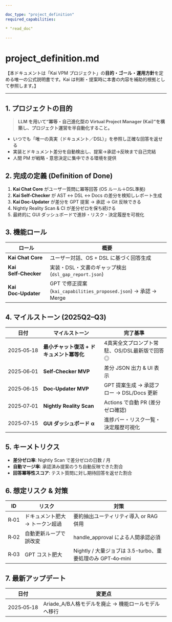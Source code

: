 ```yaml
---

doc_type: "project_definition"
required_capabilities:

* "read_doc"

---
```


# project_definition.md

【本ドキュメントは「Kai VPM プロジェクト」の**目的・ゴール・運用方針**を定める唯一の公式説明書です。Kai は判断・提案時に本書の内容を補助的根拠として参照します。】

---

## 1. プロジェクトの目的

> **LLM を用いて“冪等・自己進化型の Virtual Project Manager (Kai)”を構築し、プロジェクト運営を半自動化すること。**

* いつでも「唯一の真実（ドキュメント／DSL）」を参照し正確な回答を返せる
* 実装とドキュメント差分を自動検出し、提案→承認→反映まで自己完結
* 人間 PM が戦略・意思決定に集中できる環境を提供

## 2. 完成の定義 (Definition of Done)

1. **Kai Chat Core** がユーザー質問に冪等回答 (OS ルール＋DSL準拠)
2. **Kai Self‑Checker** が AST ↔ DSL ↔ Docs の差分を検知しレポート生成
3. **Kai Doc‑Updater** が差分を GPT 提案 → 承認 → Git 反映できる
4. Nightly Reality Scan & CI が差分ゼロを保ち続ける
5. 最終的に GUI ダッシュボードで進捗・リスク・決定履歴を可視化

## 3. 機能ロール

| ロール                  | 概要                                                        |
| -------------------- | --------------------------------------------------------- |
| **Kai Chat Core**    | ユーザー対話、OS + DSL に基づく回答生成                                  |
| **Kai Self‑Checker** | 実装・DSL・文書のギャップ検出 (`dsl_gap_report.json`)                  |
| **Kai Doc‑Updater**  | GPT で修正提案 (`kai_capabilities_proposed.json`) → 承認 → Merge |

## 4. マイルストーン (2025Q2–Q3)

| 日付         | マイルストーン                  | 完了基準                           |
| ---------- | ------------------------ | ------------------------------ |
| 2025‑05‑18 | **最小チャット復活 + ドキュメント冪等化** | 4真実全文プロンプト常駐、OS/DSL最新版で回答◎     |
| 2025‑06‑01 | **Self‑Checker MVP**     | 差分 JSON 出力 & UI 表示             |
| 2025‑06‑15 | **Doc‑Updater MVP**      | GPT 提案生成 → 承認フロー → DSL/Docs 更新 |
| 2025‑07‑01 | **Nightly Reality Scan** | Actions で自動 PR (差分ゼロ確認)        |
| 2025‑07‑15 | **GUI ダッシュボード α**        | 進捗バー・リスク一覧・決定履歴可視化             |

## 5. キーメトリクス

* **差分ゼロ率**: Nightly Scan で差分ゼロの日数 / 月
* **自動マージ率**: 承認済み提案のうち自動反映できた割合
* **回答冪等性スコア**: テスト質問に対し期待回答を返せた割合

## 6. 想定リスク & 対策

| ID   | リスク               | 対策                                            |
| ---- | ----------------- | --------------------------------------------- |
| R‑01 | ドキュメント肥大 → トークン超過 | 要約抽出ユーティリティ導入 or RAG 併用                       |
| R‑02 | 自動更新ループで誤改変       | handle_approval による人間承認必須                    |
| R‑03 | GPT コスト肥大         | Nightly / 大量ジョブは 3.5-turbo、重要処理のみ GPT‑4o‑mini |

## 7. 最新アップデート

| 日付         | 変更点                               |
| ---------- | --------------------------------- |
| 2025‑05‑18 | Ariade_A/B人格モデルを廃止 → 機能ロールモデルへ移行 |
